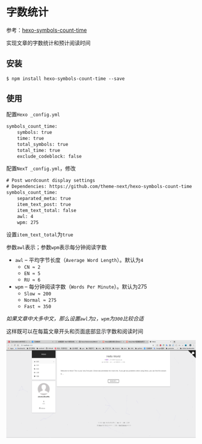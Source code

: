 
# 字数统计

参考：[hexo-symbols-count-time](https://github.com/theme-next/hexo-symbols-count-time)

实现文章的字数统计和预计阅读时间

## 安装

    $ npm install hexo-symbols-count-time --save

## 使用

配置`Hexo _config.yml`

```
symbols_count_time:
    symbols: true
    time: true
    total_symbols: true
    total_time: true
    exclude_codeblock: false
```
    
配置`NexT _config.yml`，修改

    # Post wordcount display settings
    # Dependencies: https://github.com/theme-next/hexo-symbols-count-time
    symbols_count_time:
        separated_meta: true
        item_text_post: true
        item_text_total: false
        awl: 4
        wpm: 275

设置`item_text_total`为`true`

参数`awl`表示；参数`wpm`表示每分钟阅读字数

* `awl` – 平均字节长度（`Average Word Length`）。默认为`4`
    - `CN ≈ 2`
    - `EN ≈ 5`
    - `RU ≈ 6`
* `wpm` – 每分钟阅读字数（`Words Per Minute`）。默认为275
    - `Slow ≈ 200`
    - `Normal ≈ 275`
    - `Fast ≈ 350`

*如果文章中大多中文，那么设置`awl`为`2`，`wpm`为`300`比较合适*

这样既可以在每篇文章开头和页面底部显示字数和阅读时间

![](./imgs/wordcount.png)